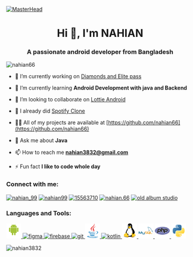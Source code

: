 [![MasterHead](https://1.bp.blogspot.com/-7A4WynwLsMw/XbBpCXG8fHI/AAAAAAAAMt4/uOa1bpLskYgrwGbllhSu2SDj_Mig8SXJQCLcBGAsYHQ/s1600/2000_600px.gif)](https://crisisstudio.com)

<h1 align="center">Hi 👋, I'm NAHIAN</h1>
<h3 align="center">A passionate android developer from Bangladesh</h3>


<p align="left"> <img src="https://komarev.com/ghpvc/?username=nahian66&label=Profile%20views&color=0e75b6&style=flat" alt="nahian66" /> </p>

- 🔭 I’m currently working on [Diamonds and Elite pass](https://github.com/nahian66/diamondsandelitepass)

- 🌱 I’m currently learning **Android Development with java and Backend**

- 👯 I’m looking to collaborate on [Lottie Android](https://github.com/airbnb/lottie-android)

- 🤝 I already did [Spotify Clone](https://github.com/nahian66/Spotify-Clone)

- 👨‍💻 All of my projects are available at [https://github.com/nahian66](https://github.com/nahian66)

- 💬 Ask me about **Java**

- 📫 How to reach me **nahian3832@gmail.com**

- ⚡ Fun fact **I like to code whole day**

<h3 align="left">Connect with me:</h3>
<p align="left">
<a href="https://twitter.com/nahian_99" target="blank"><img align="center" src="https://raw.githubusercontent.com/rahuldkjain/github-profile-readme-generator/master/src/images/icons/Social/twitter.svg" alt="nahian_99" height="30" width="40" /></a>
<a href="https://linkedin.com/in/nahian99" target="blank"><img align="center" src="https://raw.githubusercontent.com/rahuldkjain/github-profile-readme-generator/master/src/images/icons/Social/linked-in-alt.svg" alt="nahian99" height="30" width="40" /></a>
<a href="https://stackoverflow.com/users/15563710" target="blank"><img align="center" src="https://raw.githubusercontent.com/rahuldkjain/github-profile-readme-generator/master/src/images/icons/Social/stack-overflow.svg" alt="15563710" height="30" width="40" /></a>
<a href="https://fb.com/nahian.66" target="blank"><img align="center" src="https://raw.githubusercontent.com/rahuldkjain/github-profile-readme-generator/master/src/images/icons/Social/facebook.svg" alt="nahian.66" height="30" width="40" /></a>
<a href="https://www.youtube.com/c/old album studio" target="blank"><img align="center" src="https://raw.githubusercontent.com/rahuldkjain/github-profile-readme-generator/master/src/images/icons/Social/youtube.svg" alt="old album studio" height="30" width="40" /></a>
</p>

<h3 align="left">Languages and Tools:</h3>
<p align="left"> <a href="https://developer.android.com" target="_blank" rel="noreferrer"> <img src="https://raw.githubusercontent.com/devicons/devicon/master/icons/android/android-original-wordmark.svg" alt="android" width="40" height="40"/> </a> <a href="https://www.figma.com/" target="_blank" rel="noreferrer"> <img src="https://www.vectorlogo.zone/logos/figma/figma-icon.svg" alt="figma" width="40" height="40"/> </a> <a href="https://firebase.google.com/" target="_blank" rel="noreferrer"> <img src="https://www.vectorlogo.zone/logos/firebase/firebase-icon.svg" alt="firebase" width="40" height="40"/> </a> <a href="https://git-scm.com/" target="_blank" rel="noreferrer"> <img src="https://www.vectorlogo.zone/logos/git-scm/git-scm-icon.svg" alt="git" width="40" height="40"/> </a> <a href="https://www.java.com" target="_blank" rel="noreferrer"> <img src="https://raw.githubusercontent.com/devicons/devicon/master/icons/java/java-original.svg" alt="java" width="40" height="40"/> </a> <a href="https://kotlinlang.org" target="_blank" rel="noreferrer"> <img src="https://www.vectorlogo.zone/logos/kotlinlang/kotlinlang-icon.svg" alt="kotlin" width="40" height="40"/> </a> <a href="https://www.linux.org/" target="_blank" rel="noreferrer"> <img src="https://raw.githubusercontent.com/devicons/devicon/master/icons/linux/linux-original.svg" alt="linux" width="40" height="40"/> </a> <a href="https://www.mysql.com/" target="_blank" rel="noreferrer"> <img src="https://raw.githubusercontent.com/devicons/devicon/master/icons/mysql/mysql-original-wordmark.svg" alt="mysql" width="40" height="40"/> </a> <a href="https://www.php.net" target="_blank" rel="noreferrer"> <img src="https://raw.githubusercontent.com/devicons/devicon/master/icons/php/php-original.svg" alt="php" width="40" height="40"/> </a> <a href="https://www.python.org" target="_blank" rel="noreferrer"> <img src="https://raw.githubusercontent.com/devicons/devicon/master/icons/python/python-original.svg" alt="python" width="40" height="40"/> </a> </p>

<p><img align="center" src="https://github-readme-streak-stats.herokuapp.com/?user=nahian3832&" alt="nahian3832" /></p>
